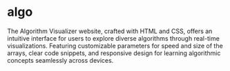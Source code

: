 # algo
The Algorithm Visualizer website, crafted with HTML and CSS, offers an intuitive interface for users to explore diverse algorithms through real-time visualizations. Featuring customizable parameters for speed and size of the arrays, clear code snippets, and responsive design for learning algorithmic concepts seamlessly across devices.
